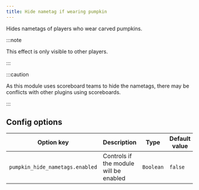 ```yaml
---
title: Hide nametag if wearing pumpkin
---
```

Hides nametags of players who wear carved pumpkins.

:::note

This effect is only visible to other players.

:::

:::caution

As this module uses scoreboard teams to hide the nametags, there may be conflicts with other plugins
using scoreboards.

:::

## Config options

| Option key                      | Description                            | Type      | Default value | Possible values |
|---------------------------------|----------------------------------------|-----------|---------------|-----------------|
| `pumpkin_hide_nametags.enabled` | Controls if the module will be enabled | `Boolean` | `false`       | `true/false`    |